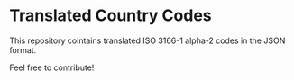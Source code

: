 
# Translated Country Codes

This repository cointains translated ISO 3166-1 alpha-2 codes in the JSON format.

Feel free to contribute!